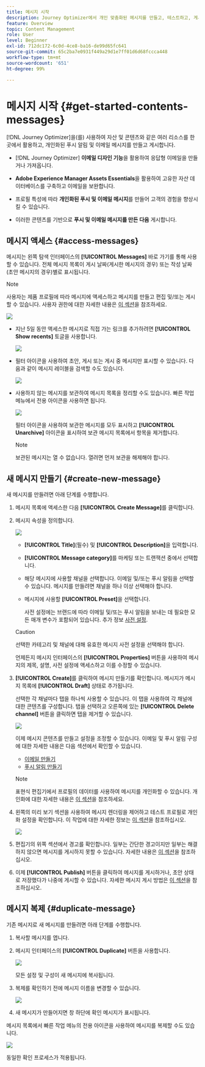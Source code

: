 ```yaml
---
title: 메시지 시작
description: Journey Optimizer에서 개인 맞춤화된 메시지를 만들고, 테스트하고, 게시하는 방법 알아보기
feature: Overview
topic: Content Management
role: User
level: Beginner
exl-id: 712dc172-6c0d-4ce8-ba16-de99d65fc641
source-git-commit: 65c2ba7e0931f449a29d1e7ff01d6d68fccca448
workflow-type: tm+mt
source-wordcount: '651'
ht-degree: 99%

---
```


# 메시지 시작 {#get-started-contents-messages}

[!DNL Journey Optimizer]을(를) 사용하여 자산 및 콘텐츠와 같은 여러 리소스를 한 곳에서 활용하고, 개인화된 푸시 알림 및 이메일 메시지를 만들고 게시합니다.

* [!DNL Journey Optimizer] **이메일 디자인 기능**&#x200B;을 활용하여 응답형 이메일을 만들거나 가져옵니다.

* **Adobe Experience Manager Assets Essentials**&#x200B;을 활용하여 고유한 자산 데이터베이스를 구축하고 이메일을 보완합니다.

* 프로필 특성에 따라 **개인화된 푸시 및 이메일 메시지**&#x200B;를 만들어 고객의 경험을 향상시킬 수 있습니다.

* 이러한 콘텐츠를 기반으로 **푸시 및 이메일 메시지를 만든 다음** 게시합니다.

## 메시지 액세스 {#access-messages}

메시지는 왼쪽 탐색 인터페이스의 **[!UICONTROL Messages]** 바로 가기를 통해 사용할 수 있습니다. 전체 메시지 목록이 게시 날짜(게시한 메시지의 경우) 또는 작성 날짜(초안 메시지의 경우)별로 표시됩니다.

>[!NOTE]
>
>사용자는 제품 프로필에 따라 메시지에 액세스하고 메시지를 만들고 편집 및/또는 게시할 수 있습니다. 사용자 권한에 대한 자세한 내용은 [이 섹션](../administration/permissions.md)을 참조하세요.

![](assets/messages-list.png)

* 지난 5일 동안 액세스한 메시지로 직접 가는 링크를 추가하려면 **[!UICONTROL Show recents]** 토글을 사용합니다.

   ![](assets/show-recent-messages.png)

* 필터 아이콘을 사용하여 초안, 게시 또는 게시 중 메시지만 표시할 수 있습니다. 다음과 같이 메시지 레이블을 검색할 수도 있습니다.

   ![](assets/filter-messages.png)

* 사용하지 않는 메시지를 보관하여 메시지 목록을 정리할 수도 있습니다. 빠른 작업 메뉴에서 전용 아이콘을 사용하면 됩니다.

   ![](assets/archive-message.png)

   필터 아이콘을 사용하여 보관한 메시지를 모두 표시하고 **[!UICONTROL Unarchive]** 아이콘을 표시하여 보관 메시지 목록에서 항목을 제거합니다.

   >[!NOTE]
   >
   >보관된 메시지는 열 수 없습니다. 열려면 먼저 보관을 해제해야 합니다.

## 새 메시지 만들기 {#create-new-message}

새 메시지를 만들려면 아래 단계를 수행합니다.

1. 메시지 목록에 액세스한 다음 **[!UICONTROL Create Message]**&#x200B;를 클릭합니다.

1. 메시지 속성을 정의합니다.

   ![](assets/create-message-properties.png)

   * **[!UICONTROL Title]**(필수) 및 **[!UICONTROL Description]**&#x200B;을 입력합니다.

   * **[!UICONTROL Message category]**&#x200B;를 마케팅 또는 트랜잭션 중에서 선택합니다.

   * 해당 메시지에 사용할 채널을 선택합니다. 이메일 및/또는 푸시 알림을 선택할 수 있습니다. 메시지를 만들려면 채널을 하나 이상 선택해야 합니다.

   <!--
   >[!NOTE]
   >
   >You can click the **[!UICONTROL Frequency rule]** link to view the frequency rules that will apply for the selected category and channel(s). Learn more on [frequency rules](../configuration/frequency-rules.md).
   -->

   * 메시지에 사용할 **[!UICONTROL Preset]**&#x200B;을 선택합니다.

      사전 설정에는 브랜드에 따라 이메일 및/또는 푸시 알림을 보내는 데 필요한 모든 매개 변수가 포함되어 있습니다. 추가 정보 [사전 설정](../configuration/message-presets.md).
   >[!CAUTION]
   >
   >선택한 카테고리 및 채널에 대해 유효한 메시지 사전 설정을 선택해야 합니다.

   언제든지 메시지 인터페이스의 **[!UICONTROL Properties]** 버튼을 사용하여 메시지의 제목, 설명, 사전 설정에 액세스하고 이를 수정할 수 있습니다.

1. **[!UICONTROL Create]**&#x200B;를 클릭하여 메시지 만들기를 확인합니다. 메시지가 메시지 목록에 **[!UICONTROL Draft]** 상태로 추가됩니다.

   선택한 각 채널마다 탭을 하나씩 사용할 수 있습니다. 이 탭을 사용하여 각 채널에 대한 콘텐츠를 구성합니다. 탭을 선택하고 오른쪽에 있는 **[!UICONTROL Delete channel]** 버튼을 클릭하면 탭을 제거할 수 있습니다.

   ![](assets/create-messages-content.png)

   <!--
   >[!NOTE]
   >
   >If you enabled the **[!UICONTROL BCC email]** option in the preset, the BCC email address will display under the sender email. [Learn more](../configuration/email-settings.md#bcc-email)
   -->

   이제 메시지 콘텐츠를 만들고 설정을 조정할 수 있습니다. 이메일 및 푸시 알림 구성에 대한 자세한 내용은 다음 섹션에서 확인할 수 있습니다.

   * [이메일 만들기](create-email.md)
   * [푸시 알림 만들기](create-push.md)

   >[!NOTE]
   >   
   >표현식 편집기에서 프로필의 데이터를 사용하여 메시지를 개인화할 수 있습니다. 개인화에 대한 자세한 내용은 [이 섹션](../personalization/personalize.md)을 참조하세요.

1. 왼쪽의 미리 보기 섹션을 사용하여 메시지 렌더링을 제어하고 테스트 프로필로 개인화 설정을 확인합니다. 이 작업에 대한 자세한 정보는 [이 섹션](../design/preview.md)을 참조하십시오.

   ![](assets/messages-simple-preview.png)

1. 편집기의 위쪽 섹션에서 경고를 확인합니다.  일부는 간단한 경고이지만 일부는 해결하지 않으면 메시지를 게시하지 못할 수 있습니다. 자세한 내용은 [이 섹션](alerts.md)을 참조하십시오.

1. 이제 **[!UICONTROL Publish]** 버튼을 클릭하여 메시지를 게시하거나, 초안 상태로 저장했다가 나중에 게시할 수 있습니다. 자세한 메시지 게시 방법은 [이 섹션](publish-manage-message.md)을 참조하십시오.

## 메시지 복제 {#duplicate-message}

기존 메시지로 새 메시지를 만들려면 아래 단계를 수행합니다.

1. 복사할 메시지를 엽니다.

1. 메시지 인터페이스의 **[!UICONTROL Duplicate]** 버튼을 사용합니다.

   ![](assets/message-duplicate.png)

   모든 설정 및 구성이 새 메시지에 복사됩니다.

1. 복제를 확인하기 전에 메시지 이름을 변경할 수 있습니다.

   ![](assets/message-duplicate-confirm.png)

1. 새 메시지가 만들어지면 창 하단에 확인 메시지가 표시됩니다.

메시지 목록에서 빠른 작업 메뉴의 전용 아이콘을 사용하여 메시지를 복제할 수도 있습니다.

![](assets/message-duplicate-from-list.png)

동일한 확인 프로세스가 적용됩니다.

